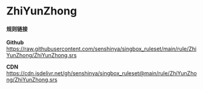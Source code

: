 # ZhiYunZhong

#### 规则链接

**Github**
https://raw.githubusercontent.com/senshinya/singbox_ruleset/main/rule/ZhiYunZhong/ZhiYunZhong.srs

**CDN**
https://cdn.jsdelivr.net/gh/senshinya/singbox_ruleset@main/rule/ZhiYunZhong/ZhiYunZhong.srs